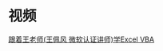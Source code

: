 
# 视频
[跟着王老师(王佩风 微软认证讲师)学Excel VBA ](https://www.youtube.com/watch?v=ChwkRTLflbI&list=PLedATMEOZ3hS_BUTQiXkilMqalNoMsReb)
